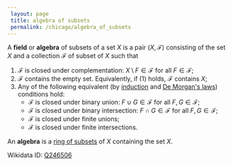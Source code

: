 ```yaml
---
 layout: page
 title: algebra of subsets
 permalink: /chicago/algebra_of_subsets
---
```


A **field** or **algebra** of subsets of a set $X$ is a pair $(X, \mathcal F)$ consisting of the set $X$ and a collection $\mathcal F$ of subset of $X$ such that
1. $\mathcal F$ is closed under complementation: $X\setminus F \in \mathcal F$ for all $F \in \mathcal F$;
2. $\mathcal F$ contains the empty set. Equivalently, if (1) holds, $\mathcal F$ contains $X$;
3. Any of the following equivalent (by [induction](https://mathgloss.github.io/MathGloss/chicago/induction) and [De Morgan's laws](https://mathgloss.github.io/MathGloss/chicago/De_Morgan's_laws)) conditions hold:
	- $\mathcal F$ is closed under binary union: $F\cup G \in \mathcal F$ for all $F, G \in \mathcal F$;
	- $\mathcal F$ is closed under binary intersection: $F\cap G \in \mathcal F$ for all $F,G \in \mathcal F$;
	- $\mathcal F$ is closed under finite unions;
	- $\mathcal F$ is closed under finite intersections.

An **algebra** is a [ring of subsets](https://mathgloss.github.io/MathGloss/chicago/ring_of_subsets) of $X$ containing the set $X$.

Wikidata ID:  [Q246506](https://www.wikidata.org/wiki/Q246506)


